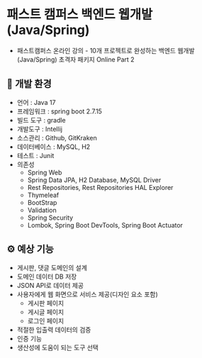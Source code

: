 # 패스트 캠퍼스 백엔드 웹개발(Java/Spring)

- 패스트캠퍼스 온라인 강의 - 10개 프로젝트로 완성하는 백엔드 웹개발(Java/Spring) 초격자 패키지 Online Part 2 

## 🔨 개발 환경

- 언어 : Java 17
- 프레임워크 : spring boot 2.7.15
- 빌드 도구 : gradle
- 개발도구 : Intellij
- 소스관리 : Github, GitKraken
- 데이터베이스 : MySQL, H2
- 테스트 : Junit
- 의존성
  - Spring Web
  - Spring Data JPA, H2 Database, MySQL Driver
  - Rest Repositories, Rest Repositories HAL Explorer
  - Thymeleaf
  - BootStrap 
  - Validation
  - Spring Security
  - Lombok, Spring Boot DevTools, Spring Boot Actuator

## ⚙️ 예상 기능

- 게시판, 댓글 도메인의 설계
- 도메인 데이터 DB 저장
- JSON API로 데이터 제공
- 사용자에게 웹 화면으로 서비스 제공(디자인 요소 포함)
  - 게시판 페이지
  - 게시글 페이지
  - 로그인 페이지
- 적절한 입출력 데이터의 검증
- 인증 기능
- 생산성에 도움이 되는 도구 선택

